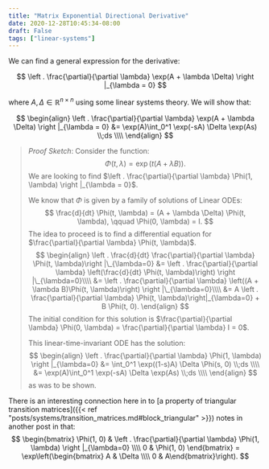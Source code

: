 ```yaml
---
title: "Matrix Exponential Directional Derivative"
date: 2020-12-28T10:45:34-08:00
draft: False
tags: ["linear-systems"]
---
```


We can find a general expression for the derivative:

$$
\left . \frac{\partial}{\partial \lambda} \exp(A + \lambda \Delta) \right |_{\lambda = 0}
$$

where $A, \Delta \in \mathbb{R}^{n \times n}$ using some linear systems theory.  We will show that:

$$
\begin{align}
\left . \frac{\partial}{\partial \lambda} \exp(A + \lambda \Delta) \right |_{\lambda = 0}
&= \exp(A)\int_0^1 \exp(-sA) \Delta \exp(As) \\;ds \\\\
\end{align}
$$

>*Proof Sketch*:
Consider the function:
$$
\Phi(t, \lambda) = \exp(t(A + \lambda B)).
$$
We are looking to find
$\left . \frac{\partial}{\partial \lambda} \Phi(1, \lambda) \right |_{\lambda = 0}$.
>
>We know that $\Phi$ is given by a family of solutions of Linear ODEs:
$$
\frac{d}{dt} \Phi(t, \lambda) = (A + \lambda \Delta) \Phi(t, \lambda), \qquad \Phi(0, \lambda) = I.
$$
The idea to proceed is to find a differential equation for $\frac{\partial}{\partial \lambda} \Phi(t, \lambda)$.
$$
\begin{align}
\left . \frac{d}{dt} \frac{\partial}{\partial \lambda} \Phi(t, \lambda)\right |\_{\lambda=0} &=
 \left . \frac{\partial}{\partial \lambda} \left(\frac{d}{dt} \Phi(t, \lambda)\right) \right |\_{\lambda=0}\\\\
 &=
 \left . \frac{\partial}{\partial \lambda} \left((A + \lambda B)\Phi(t, \lambda)\right) \right |\_{\lambda=0}\\\\
&=
 A \left . \frac{\partial}{\partial \lambda} \Phi(t, \lambda)\right|_{\lambda=0} + B \Phi(t, 0).
\end{align}
$$
The initial condition for this solution is $\frac{\partial}{\partial \lambda} \Phi(0, \lambda) = \frac{\partial}{\partial \lambda} I = 0$.
>
>This linear-time-invariant ODE has the solution:
$$
\begin{align}
\left . \frac{\partial}{\partial \lambda} \Phi(1, \lambda) \right |_{\lambda=0}
&= \int_0^1 \exp((1-s)A) \Delta \Phi(s, 0) \\;ds \\\\
&= \exp(A)\int_0^1 \exp(-sA) \Delta \exp(As) \\;ds \\\\
\end{align}
$$
as was to be shown.

There is an interesting connection here in to [a property of triangular transition matrices]({{< ref "posts/systems/transition_matrices.md#block_triangular" >}}) notes in another  post in that:
$$
\begin{bmatrix}
\Phi(1, 0) & \left . \frac{\partial}{\partial \lambda} \Phi(1, \lambda) \right |_{\lambda=0} \\\\
0 & \Phi(1, 0)
\end{bmatrix} = \exp\left(\begin{bmatrix} A & \Delta \\\\ 0 & A\end{bmatrix}\right).
$$
